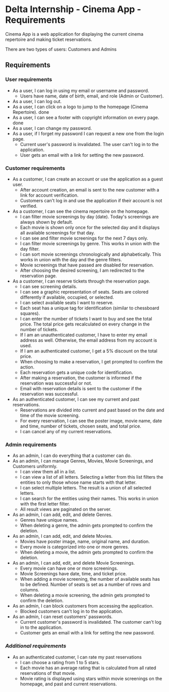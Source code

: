 # Delta Internship - Cinema App - Requirements

Cinema App is a web application for displaying the current cinema repertoire and making ticket reservations.

There are two types of users: Customers and Admins

## Requirements

### User requirements
- As a user, I can log in using my email or username and password.
    - Users have name, date of birth, email, and role (Admin or Customer).
- As a user, I can log out.
- As a user, I can click on a logo to jump to the homepage (Cinema Repertoire). done
- As a user, I can see a footer with copyright information on every page. done
- As a user, I can change my password.
- As a user, if I forget my password I can request a new one from the login page.
    - Current user's password is invalidated. The user can't log in to the application.
    - User gets an email with a link for setting the new password.

### Customer requirements
- As a customer, I can create an account or use the application as a guest user.
    - After account creation, an email is sent to the new customer with a link for account verification.
    - Customers can't log in and use the application if their account is not verified.
- As a customer, I can see the cinema repertoire on the homepage.
    - I can filter movie screenings by day (date). Today's screenings are always shown by default.
    - Each movie is shown only once for the selected day and it displays all available screenings for that day.
    - I can see and filter movie screenings for the next 7 days only.
    - I can filter movie screenings by genre. This works in union with the day filter.
    - I can sort movie screenings chronologically and alphabetically. This works in union with the day and the genre filters.
    - Movie screenings that have passed are disabled for reservation.
    - After choosing the desired screening, I am redirected to the reservation page.
- As a customer, I can reserve tickets through the reservation page.
    - I can see screening details.
    - I can see a graphic representation of seats. Seats are colored differently if available, occupied, or selected.
    - I can select available seats I want to reserve.
    - Each seat has a unique tag for identification (similar to chessboard squares).
    - I can enter the number of tickets I want to buy and see the total price. The total price gets recalculated on every change in the number of tickets.
    - If I am an unauthenticated customer, I have to enter my email address as well. Otherwise, the email address from my account is used.
    - If I am an authenticated customer, I get a 5% discount on the total price.
    - When choosing to make a reservation, I get prompted to confirm the action.
    - Each reservation gets a unique code for identification.
    - After making a reservation, the customer is informed if the reservation was successful or not.
    - Email with reservation details is sent to the customer if the reservation was successful.
- As an authenticated customer, I can see my current and past reservations.
    - Reservations are divided into current and past based on the date and time of the movie screening.
    - For every reservation, I can see the poster image, movie name, date and time, number of tickets, chosen seats, and total price.
    - I can cancel any of my current reservations.

### Admin requirements
- As an admin, I can do everything that a customer can do.
- As an admin, I can manage Genres, Movies, Movie Screenings, and Customers uniformly.
    - I can view them all in a list.
    - I can view a list of all letters. Selecting a letter from this list filters the entities to only those whose name starts with that letter.
    - I can select multiple letters. The result is a union of all selected letters.
    - I can search for the entities using their names. This works in union with the first letter filter.
    - All result views are paginated on the server.
- As an admin, I can add, edit, and delete Genres.
    - Genres have unique names.
    - When deleting a genre, the admin gets prompted to confirm the deletion.
- As an admin, I can add, edit, and delete Movies.
    - Movies have poster image, name, original name, and duration.
    - Every movie is categorized into one or more genres.
    - When deleting a movie, the admin gets prompted to confirm the deletion.
- As an admin, I can add, edit, and delete Movie Screenings.
    - Every movie can have one or more screenings.
    - Movie Screenings have date, time, and ticket price.
    - When adding a movie screening, the number of available seats has to be defined. Number of seats is set as a number of rows and columns.
    - When deleting a movie screening, the admin gets prompted to confirm the deletion.
- As an admin, I can block customers from accessing the application.
    - Blocked customers can't log in to the application.
- As an admin, I can reset customers' passwords.
    - Current customer's password is invalidated. The customer can't log in to the application.
    - Customer gets an email with a link for setting the new password.

### _Additional requirements_
- As an authenticated customer, I can rate my past reservations
    - I can choose a rating from 1 to 5 stars.
    - Each movie has an average rating that is calculated from all rated reservations of that movie.
    - Movie rating is displayed using stars within movie screenings on the homepage, and past and current reservations.
